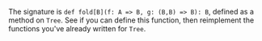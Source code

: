 The signature is `def fold[B](f: A => B, g: (B,B) => B): B`, defined as a method on `Tree`. See if you can define this function, then reimplement the functions you've already written for `Tree`.